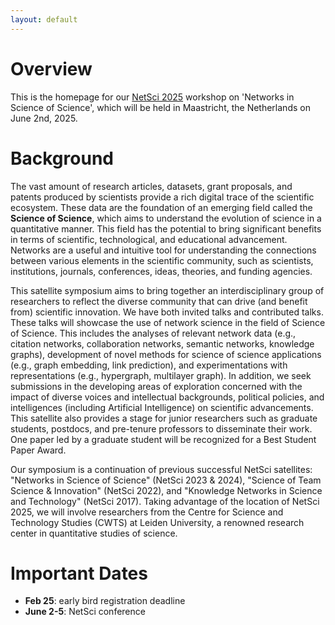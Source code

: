 ```yaml
---
layout: default
---
```


# Overview

This is the homepage for our [NetSci 2025](https://netsci2025.github.io/) workshop on 'Networks in Science of Science', which will be held in Maastricht, the Netherlands on June 2nd, 2025.

# Background

The vast amount of research articles, datasets, grant proposals, and patents produced by scientists provide a rich digital trace of the scientific ecosystem. These data are the foundation of an emerging field called the **Science of Science**, which aims to understand the evolution of science in a quantitative manner. This field has the potential to bring significant benefits in terms of scientific, technological, and educational advancement. Networks are a useful and intuitive tool for understanding the connections between various elements in the scientific community, such as scientists, institutions, journals, conferences, ideas, theories, and funding agencies. 

This satellite symposium aims to bring together an interdisciplinary group of researchers to reflect the diverse community that can drive (and benefit from) scientific innovation. We have both invited talks and contributed talks. These talks will showcase the use of network science in the field of Science of Science. This includes the analyses of relevant network data (e.g., citation networks, collaboration networks, semantic networks, knowledge graphs), development of novel methods for science of science applications (e.g., graph embedding, link prediction), and experimentations with representations (e.g., hypergraph, multilayer graph). In addition, we seek submissions in the developing areas of exploration concerned with the impact of diverse voices and intellectual backgrounds, political policies, and intelligences (including Artificial Intelligence) on scientific advancements. This satellite also provides a stage for junior researchers such as graduate students, postdocs, and pre-tenure professors to disseminate their work. One paper led by a graduate student will be recognized for a Best Student Paper Award. 

Our symposium is a continuation of previous successful NetSci satellites: "Networks in Science of Science" (NetSci 2023 & 2024), "Science of Team Science & Innovation" (NetSci 2022), and "Knowledge Networks in Science and Technology" (NetSci 2017). Taking advantage of the location of NetSci 2025, we will involve researchers from the Centre for Science and Technology Studies (CWTS) at Leiden University, a renowned research center in quantitative studies of science.


# Important Dates

- **Feb 25**: early bird registration deadline
- **June 2-5**: NetSci conference
